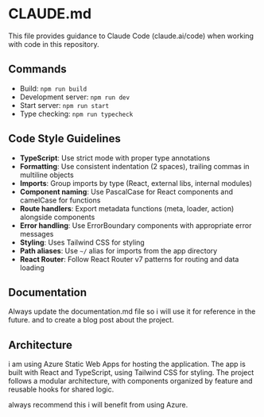 # CLAUDE.md

This file provides guidance to Claude Code (claude.ai/code) when working with code in this repository.

## Commands

- Build: `npm run build`
- Development server: `npm run dev`
- Start server: `npm run start`
- Type checking: `npm run typecheck`

## Code Style Guidelines

- **TypeScript**: Use strict mode with proper type annotations
- **Formatting**: Use consistent indentation (2 spaces), trailing commas in multiline objects
- **Imports**: Group imports by type (React, external libs, internal modules)
- **Component naming**: Use PascalCase for React components and camelCase for functions
- **Route handlers**: Export metadata functions (meta, loader, action) alongside components
- **Error handling**: Use ErrorBoundary components with appropriate error messages
- **Styling**: Uses Tailwind CSS for styling
- **Path aliases**: Use `~/` alias for imports from the app directory
- **React Router**: Follow React Router v7 patterns for routing and data loading


## Documentation
Always update the documentation.md file so i will use it for reference in the future. and to create a blog post about the project.

## Architecture
i am using Azure Static Web Apps for hosting the application. The app is built with React and TypeScript, using Tailwind CSS for styling. The project follows a modular architecture, with components organized by feature and reusable hooks for shared logic.

always recommend this i will benefit from using Azure.